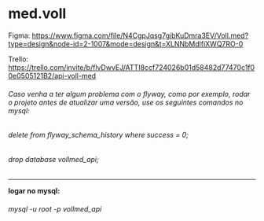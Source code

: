 # med.voll

Figma: https://www.figma.com/file/N4CgpJqsg7gjbKuDmra3EV/Voll.med?type=design&node-id=2-1007&mode=design&t=XLNNbMdlfiXWQ7RO-0

Trello: https://trello.com/invite/b/flvDwvEJ/ATTI8ccf724026b01d58482d77470c1f00e0505121B2/api-voll-med



###### Caso venha a ter algum problema com o flyway, como por exemplo, rodar o projeto antes de atualizar uma versão, use os seguintes comandos no mysql:
###### delete from flyway_schema_history where success = 0;
###### drop database vollmed_api;

_________________________________________________

**logar no mysql:**
###### mysql -u root -p vollmed_api